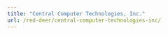 ```yaml
---
title: "Central Computer Technologies, Inc."
url: /red-deer/central-computer-technologies-inc/
---
```

